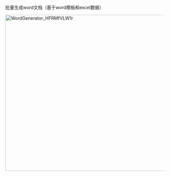 批量生成word文档（基于word模板和excel数据）


<img width="879" height="494" alt="WordGenerator_HFRMfVLW1r" src="https://github.com/user-attachments/assets/1ccdd983-bf36-49bb-b3a9-b261d70449bc" />
